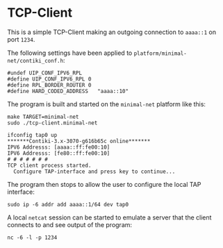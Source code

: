 TCP-Client
===========

This is a simple TCP-Client making an outgoing connection to `aaaa::1` on port `1234`.

The following settings have been applied to `platform/minimal-net/contiki_conf.h`:

```
#undef UIP_CONF_IPV6_RPL
#define UIP_CONF_IPV6_RPL 0
#define RPL_BORDER_ROUTER 0
#define HARD_CODED_ADDRESS   "aaaa::10"
```


The program is built and started on the `minimal-net` platform like this:

```
make TARGET=minimal-net
sudo ./tcp-client.minimal-net

ifconfig tap0 up
*******Contiki-3.x-3070-g616b65c online*******
IPV6 Addresss: [aaaa::ff:fe00:10]
IPV6 Addresss: [fe80::ff:fe00:10]
# # # # # # #
TCP client process started. 
  Configure TAP-interface and press key to continue... 

```
  
The program then stops to allow the user to configure the local TAP interface:

    sudo ip -6 addr add aaaa::1/64 dev tap0

A local `netcat` session can be started to emulate a server that the client connects to and see output of the program:

    nc -6 -l -p 1234
